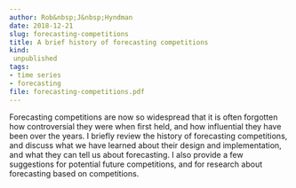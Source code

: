 ```yaml
---
author: Rob&nbsp;J&nbsp;Hyndman
date: 2018-12-21
slug: forecasting-competitions
title: A brief history of forecasting competitions
kind:
 unpublished
tags:
- time series
- forecasting
file: forecasting-competitions.pdf
---
```


Forecasting competitions are now so widespread that it is often forgotten how controversial they were when first held, and how influential they have been over the years. I briefly review the history of forecasting competitions, and discuss what we have learned about their design and implementation, and what they can tell us about forecasting. I also provide a few suggestions for potential future competitions, and for research about forecasting based on competitions.